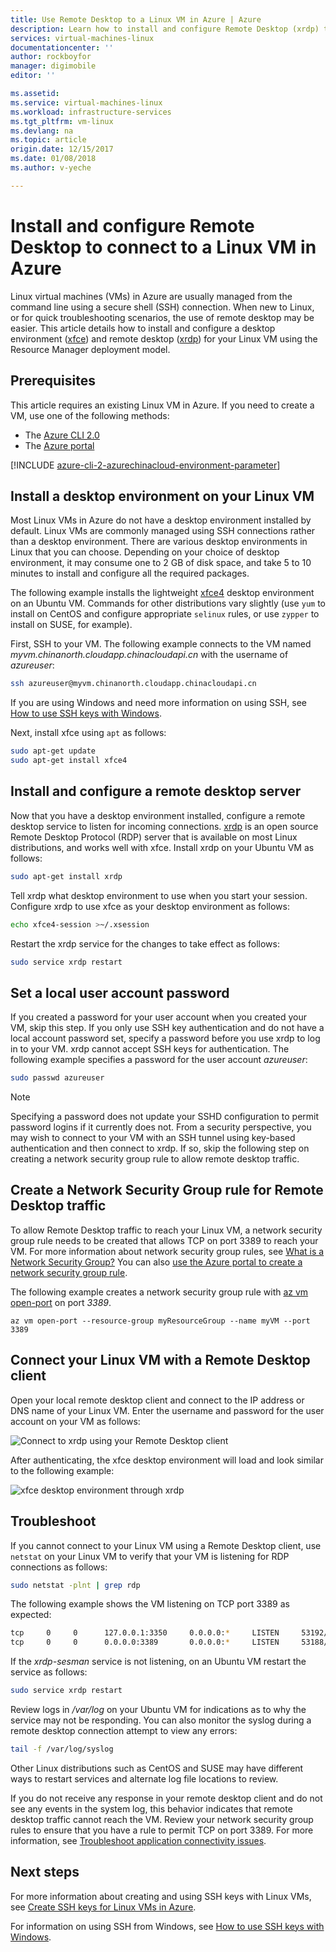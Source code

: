 ```yaml
---
title: Use Remote Desktop to a Linux VM in Azure | Azure
description: Learn how to install and configure Remote Desktop (xrdp) to connect to a Linux VM in Azure using graphical tools
services: virtual-machines-linux
documentationcenter: ''
author: rockboyfor
manager: digimobile
editor: ''

ms.assetid: 
ms.service: virtual-machines-linux
ms.workload: infrastructure-services
ms.tgt_pltfrm: vm-linux
ms.devlang: na
ms.topic: article
origin.date: 12/15/2017
ms.date: 01/08/2018
ms.author: v-yeche

---
```

# Install and configure Remote Desktop to connect to a Linux VM in Azure
Linux virtual machines (VMs) in Azure are usually managed from the command line using a secure shell (SSH) connection. When new to Linux, or for quick troubleshooting scenarios, the use of remote desktop may be easier. This article details how to install and configure a desktop environment ([xfce](https://www.xfce.org)) and remote desktop ([xrdp](http://www.xrdp.org)) for your Linux VM using the Resource Manager deployment model.

## Prerequisites
This article requires an existing Linux VM in Azure. If you need to create a VM, use one of the following methods:

- The [Azure CLI 2.0](quick-create-cli.md)
- The [Azure portal](quick-create-portal.md)

[!INCLUDE [azure-cli-2-azurechinacloud-environment-parameter](../../../includes/azure-cli-2-azurechinacloud-environment-parameter.md)]

## Install a desktop environment on your Linux VM
Most Linux VMs in Azure do not have a desktop environment installed by default. Linux VMs are commonly managed using SSH connections rather than a desktop environment. There are various desktop environments in Linux that you can choose. Depending on your choice of desktop environment, it may consume one to 2 GB of disk space, and take 5 to 10 minutes to install and configure all the required packages.

The following example installs the lightweight [xfce4](https://www.xfce.org/) desktop environment on an Ubuntu VM. Commands for other distributions vary slightly (use `yum` to install on CentOS and configure appropriate `selinux` rules, or use `zypper` to install on SUSE, for example).
<!-- Change Red Hat to CentOS -->

First, SSH to your VM. The following example connects to the VM named *myvm.chinanorth.cloudapp.chinacloudapi.cn* with the username of *azureuser*:

```bash
ssh azureuser@myvm.chinanorth.cloudapp.chinacloudapi.cn
```

If you are using Windows and need more information on using SSH, see [How to use SSH keys with Windows](ssh-from-windows.md).

Next, install xfce using `apt` as follows:

```bash
sudo apt-get update
sudo apt-get install xfce4
```

## Install and configure a remote desktop server
Now that you have a desktop environment installed, configure a remote desktop service to listen for incoming connections. [xrdp](http://xrdp.org) is an open source Remote Desktop Protocol (RDP) server that is available on most Linux distributions, and works well with xfce. Install xrdp on your Ubuntu VM as follows:

```bash
sudo apt-get install xrdp
```

Tell xrdp what desktop environment to use when you start your session. Configure xrdp to use xfce as your desktop environment as follows:

```bash
echo xfce4-session >~/.xsession
```

Restart the xrdp service for the changes to take effect as follows:

```bash
sudo service xrdp restart
```

## Set a local user account password
If you created a password for your user account when you created your VM, skip this step. If you only use SSH key authentication and do not have a local account password set, specify a password before you use xrdp to log in to your VM. xrdp cannot accept SSH keys for authentication. The following example specifies a password for the user account *azureuser*:

```bash
sudo passwd azureuser
```

> [!NOTE]
> Specifying a password does not update your SSHD configuration to permit password logins if it currently does not. From a security perspective, you may wish to connect to your VM with an SSH tunnel using key-based authentication and then connect to xrdp. If so, skip the following step on creating a network security group rule to allow remote desktop traffic.

## Create a Network Security Group rule for Remote Desktop traffic
To allow Remote Desktop traffic to reach your Linux VM, a network security group rule needs to be created that allows TCP on port 3389 to reach your VM. For more information about network security group rules, see [What is a Network Security Group?](../../virtual-network/virtual-networks-nsg.md?toc=%2fvirtual-machines%2flinux%2ftoc.json) You can also [use the Azure portal to create a network security group rule](../windows/nsg-quickstart-portal.md?toc=%2fvirtual-machines%2flinux%2ftoc.json).

The following example creates a network security group rule with [az vm open-port](https://docs.azure.cn/zh-cn/cli/vm?view=azure-cli-latest#open-port) on port *3389*.

```azurecli
az vm open-port --resource-group myResourceGroup --name myVM --port 3389
```

## Connect your Linux VM with a Remote Desktop client
Open your local remote desktop client and connect to the IP address or DNS name of your Linux VM. Enter the username and password for the user account on your VM as follows:

![Connect to xrdp using your Remote Desktop client](./media/use-remote-desktop/remote-desktop-client.png)

After authenticating, the xfce desktop environment will load and look similar to the following example:

![xfce desktop environment through xrdp](./media/use-remote-desktop/xfce-desktop-environment.png)

## Troubleshoot
If you cannot connect to your Linux VM using a Remote Desktop client, use `netstat` on your Linux VM to verify that your VM is listening for RDP connections as follows:

```bash
sudo netstat -plnt | grep rdp
```

The following example shows the VM listening on TCP port 3389 as expected:

```bash
tcp     0     0      127.0.0.1:3350     0.0.0.0:*     LISTEN     53192/xrdp-sesman
tcp     0     0      0.0.0.0:3389       0.0.0.0:*     LISTEN     53188/xrdp
```

If the *xrdp-sesman* service is not listening, on an Ubuntu VM restart the service as follows:

```bash
sudo service xrdp restart
```

Review logs in */var/log* on your Ubuntu VM for indications as to why the service may not be responding. You can also monitor the syslog during a remote desktop connection attempt to view any errors:

```bash
tail -f /var/log/syslog
```

Other Linux distributions such as CentOS and SUSE may have different ways to restart services and alternate log file locations to review.
<!-- Change Red Hat to CentOS -->

If you do not receive any response in your remote desktop client and do not see any events in the system log, this behavior indicates that remote desktop traffic cannot reach the VM. Review your network security group rules to ensure that you have a rule to permit TCP on port 3389. For more information, see [Troubleshoot application connectivity issues](../windows/troubleshoot-app-connection.md).

## Next steps
For more information about creating and using SSH keys with Linux VMs, see [Create SSH keys for Linux VMs in Azure](mac-create-ssh-keys.md).

For information on using SSH from Windows, see [How to use SSH keys with Windows](ssh-from-windows.md).

<!-- Update_Description: update meta properties, wording update -->